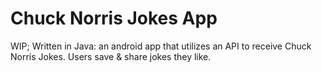 # Chuck Norris Jokes App
WIP; Written in Java: an android app that utilizes an API to receive Chuck Norris Jokes. Users save &amp; share jokes they like.
